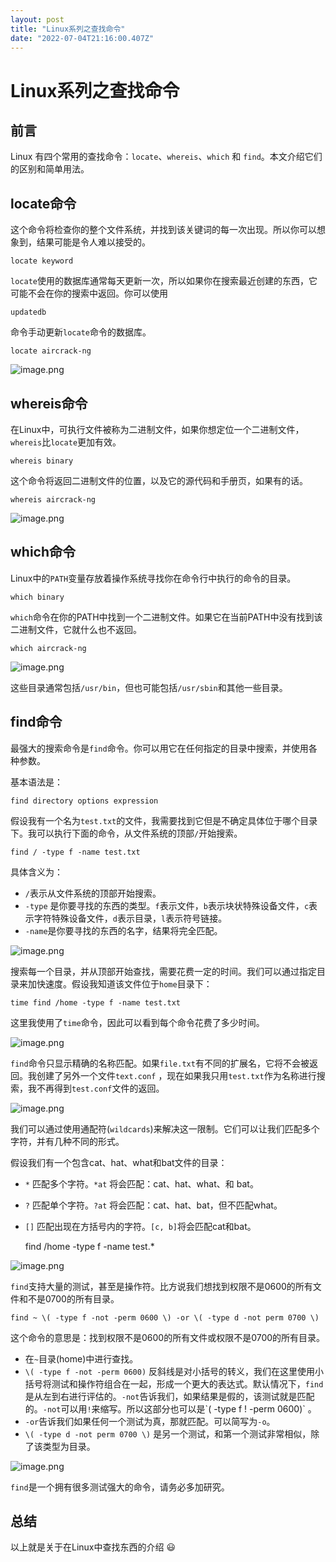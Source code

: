 ```yaml
---
layout: post
title: "Linux系列之查找命令"
date: "2022-07-04T21:16:00.407Z"
---
```

Linux系列之查找命令
============

前言
--

Linux 有四个常用的查找命令：`locate`、`whereis`、`which` 和 `find`。本文介绍它们的区别和简单用法。

locate命令
--------

这个命令将检查你的整个文件系统，并找到该关键词的每一次出现。所以你可以想象到，结果可能是令人难以接受的。

    locate keyword
    

`locate`使用的数据库通常每天更新一次，所以如果你在搜索最近创建的东西，它可能不会在你的搜索中返回。你可以使用

    updatedb
    

命令手动更新`locate`命令的数据库。

    locate aircrack-ng
    

![image.png](https://p9-juejin.byteimg.com/tos-cn-i-k3u1fbpfcp/87869dc1b7f74e0e8e47b6948e93a3f6~tplv-k3u1fbpfcp-watermark.image?)

whereis命令
---------

在Linux中，可执行文件被称为二进制文件，如果你想定位一个二进制文件，`whereis`比`locate`更加有效。

    whereis binary
    

这个命令将返回二进制文件的位置，以及它的源代码和手册页，如果有的话。

    whereis aircrack-ng
    

![image.png](https://p1-juejin.byteimg.com/tos-cn-i-k3u1fbpfcp/df2f6fcad1464cb7aef00528f34352ba~tplv-k3u1fbpfcp-watermark.image?)

which命令
-------

Linux中的`PATH`变量存放着操作系统寻找你在命令行中执行的命令的目录。

    which binary
    

`which`命令在你的PATH中找到一个二进制文件。如果它在当前PATH中没有找到该二进制文件，它就什么也不返回。

    which aircrack-ng
    

![image.png](https://p3-juejin.byteimg.com/tos-cn-i-k3u1fbpfcp/220dea5fe5b64e66ac5dd552e4b39497~tplv-k3u1fbpfcp-watermark.image?)

这些目录通常包括`/usr/bin`，但也可能包括`/usr/sbin`和其他一些目录。

find命令
------

最强大的搜索命令是`find`命令。你可以用它在任何指定的目录中搜索，并使用各种参数。

基本语法是：

    find directory options expression
    

假设我有一个名为`test.txt`的文件，我需要找到它但是不确定具体位于哪个目录下。我可以执行下面的命令，从文件系统的顶部`/`开始搜索。

    find / -type f -name test.txt
    

具体含义为：

*   `/`表示从文件系统的顶部开始搜索。
*   `-type` 是你要寻找的东西的类型。`f`表示文件，`b`表示块状特殊设备文件，`c`表示字符特殊设备文件，`d`表示目录，`l`表示符号链接。
*   `-name`是你要寻找的东西的名字，结果将完全匹配。

![image.png](https://p9-juejin.byteimg.com/tos-cn-i-k3u1fbpfcp/0789185a62394c62a38c8cabd03fa8f2~tplv-k3u1fbpfcp-watermark.image?)

搜索每一个目录，并从顶部开始查找，需要花费一定的时间。我们可以通过指定目录来加快速度。假设我知道该文件位于`home`目录下：

    time find /home -type f -name test.txt
    

这里我使用了`time`命令，因此可以看到每个命令花费了多少时间。

![image.png](https://p9-juejin.byteimg.com/tos-cn-i-k3u1fbpfcp/299d3a37e63e45ae8435b406cd478c6f~tplv-k3u1fbpfcp-watermark.image?)

`find`命令只显示精确的名称匹配。如果`file.txt`有不同的扩展名，它将不会被返回。我创建了另外一个文件`text.conf` ，现在如果我只用`test.txt`作为名称进行搜索，我不再得到`test.conf`文件的返回。

![image.png](https://p9-juejin.byteimg.com/tos-cn-i-k3u1fbpfcp/a239692a03cb410e8bef383d87eebece~tplv-k3u1fbpfcp-watermark.image?)

我们可以通过使用通配符(`wildcards`)来解决这一限制。它们可以让我们匹配多个字符，并有几种不同的形式。

假设我们有一个包含cat、hat、what和bat文件的目录：

*   `*` 匹配多个字符。`*at` 将会匹配：cat、hat、what、和 bat。
*   `?` 匹配单个字符。`?at` 将会匹配：cat、hat、bat，但不匹配what。
*   `[]` 匹配出现在方括号内的字符。`[c, b]`将会匹配cat和bat。

    find /home -type f -name test.*
    

![image.png](https://p1-juejin.byteimg.com/tos-cn-i-k3u1fbpfcp/ea63e06fef56466c828574e9ca45a90d~tplv-k3u1fbpfcp-watermark.image?)

`find`支持大量的测试，甚至是操作符。比方说我们想找到权限不是0600的所有文件和不是0700的所有目录。

    find ~ \( -type f -not -perm 0600 \) -or \( -type d -not perm 0700 \)
    

这个命令的意思是：找到权限不是0600的所有文件或权限不是0700的所有目录。

*   在`~`目录(home)中进行查找。
*   `\( -type f -not -perm 0600)` 反斜线是对小括号的转义，我们在这里使用小括号将测试和操作符组合在一起，形成一个更大的表达式。默认情况下，`find`是从左到右进行评估的。`-not`告诉我们，如果结果是假的，该测试就是匹配的。`-not`可以用`!`来缩写。所以这部分也可以是\`( -type f ! -perm 0600)\` 。
*   `-or`告诉我们如果任何一个测试为真，那就匹配。可以简写为`-o`。
*   `\( -type d -not perm 0700 \)` 是另一个测试，和第一个测试非常相似，除了该类型为目录。

![image.png](https://p9-juejin.byteimg.com/tos-cn-i-k3u1fbpfcp/51aa82bb2dca41b1ab8d0d01fffc8654~tplv-k3u1fbpfcp-watermark.image?)

`find`是一个拥有很多测试强大的命令，请务必多加研究。

总结
--

以上就是关于在Linux中查找东西的介绍 😃